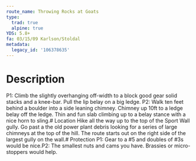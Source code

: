 ```yaml
---
route_name: Throwing Rocks at Goats
type:
  trad: true
  alpine: true
YDS: 5.8+
fa: 03/15/09 Karlson/Stoldal
metadata:
  legacy_id: '106378635'
---
```

# Description
P1: Climb the slightly overhanging off-width to a block good gear solid stacks and a knee-bar.  Pull the lip belay on a big ledge.  P2: Walk ten feet behind a boulder into a side leaning chimney.  Chimney up 10ft to a ledge belay off the ledge. Thin and fun slab climbing up to a belay stance with a nice horn to sling.# Location
Hike all the way up to the top of the Sport Wall gully.  Go past a the old power plant debris looking for a series of large chimneys at the top of the hill.  The route starts out on the right side of the largest gully on the wall.# Protection
P1: Gear to a #5 and doubles of #3s would be nice.P2: The smallest nuts and cams you have. Brassies or micro-stoppers would help.